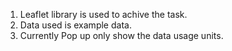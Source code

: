 1. Leaflet library is used to achive the task.
2. Data used is example data.
3. Currently Pop up only show the data usage units.